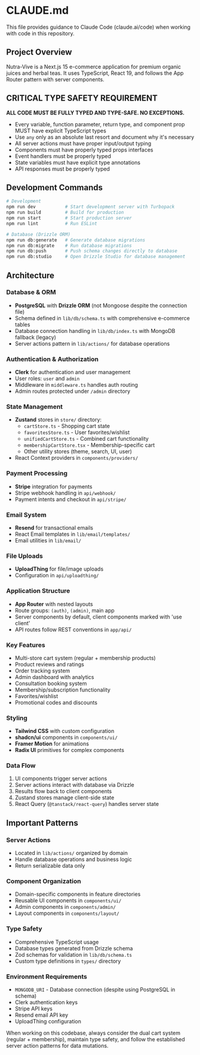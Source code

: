 # CLAUDE.md

This file provides guidance to Claude Code (claude.ai/code) when working with code in this repository.

<!-- Test commit to verify Vercel auto-deployment -->

## Project Overview

Nutra-Vive is a Next.js 15 e-commerce application for premium organic juices and herbal teas. It uses TypeScript, React 19, and follows the App Router pattern with server components.

## **CRITICAL TYPE SAFETY REQUIREMENT**

**ALL CODE MUST BE FULLY TYPED AND TYPE-SAFE. NO EXCEPTIONS.**

- Every variable, function parameter, return type, and component prop MUST have explicit TypeScript types
- Use `any` only as an absolute last resort and document why it's necessary
- All server actions must have proper input/output typing
- Components must have properly typed props interfaces
- Event handlers must be properly typed
- State variables must have explicit type annotations
- API responses must be properly typed

## Development Commands

```bash
# Development
npm run dev           # Start development server with Turbopack
npm run build         # Build for production
npm run start         # Start production server
npm run lint          # Run ESLint

# Database (Drizzle ORM)
npm run db:generate   # Generate database migrations
npm run db:migrate    # Run database migrations
npm run db:push       # Push schema changes directly to database
npm run db:studio     # Open Drizzle Studio for database management
```

## Architecture

### Database & ORM
- **PostgreSQL** with **Drizzle ORM** (not Mongoose despite the connection file)
- Schema defined in `lib/db/schema.ts` with comprehensive e-commerce tables
- Database connection handling in `lib/db/index.ts` with MongoDB fallback (legacy)
- Server actions pattern in `lib/actions/` for database operations

### Authentication & Authorization
- **Clerk** for authentication and user management
- User roles: `user` and `admin`
- Middleware in `middleware.ts` handles auth routing
- Admin routes protected under `/admin` directory

### State Management
- **Zustand** stores in `store/` directory:
  - `cartStore.ts` - Shopping cart state
  - `favoritesStore.ts` - User favorites/wishlist
  - `unifiedCartStore.ts` - Combined cart functionality
  - `membershipCartStore.tsx` - Membership-specific cart
  - Other utility stores (theme, search, UI, user)
- React Context providers in `components/providers/`

### Payment Processing
- **Stripe** integration for payments
- Stripe webhook handling in `api/webhook/`
- Payment intents and checkout in `api/stripe/`

### Email System
- **Resend** for transactional emails
- React Email templates in `lib/email/templates/`
- Email utilities in `lib/email/`

### File Uploads
- **UploadThing** for file/image uploads
- Configuration in `api/uploadthing/`

### Application Structure
- **App Router** with nested layouts
- Route groups: `(auth)`, `(admin)`, main app
- Server components by default, client components marked with 'use client'
- API routes follow REST conventions in `app/api/`

### Key Features
- Multi-store cart system (regular + membership products)
- Product reviews and ratings
- Order tracking system
- Admin dashboard with analytics
- Consultation booking system
- Membership/subscription functionality
- Favorites/wishlist
- Promotional codes and discounts

### Styling
- **Tailwind CSS** with custom configuration
- **shadcn/ui** components in `components/ui/`
- **Framer Motion** for animations
- **Radix UI** primitives for complex components

### Data Flow
1. UI components trigger server actions
2. Server actions interact with database via Drizzle
3. Results flow back to client components
4. Zustand stores manage client-side state
5. React Query (`@tanstack/react-query`) handles server state

## Important Patterns

### Server Actions
- Located in `lib/actions/` organized by domain
- Handle database operations and business logic
- Return serializable data only

### Component Organization
- Domain-specific components in feature directories
- Reusable UI components in `components/ui/`
- Admin components in `components/admin/`
- Layout components in `components/layout/`

### Type Safety
- Comprehensive TypeScript usage
- Database types generated from Drizzle schema
- Zod schemas for validation in `lib/db/schema.ts`
- Custom type definitions in `types/` directory

### Environment Requirements
- `MONGODB_URI` - Database connection (despite using PostgreSQL in schema)
- Clerk authentication keys
- Stripe API keys
- Resend email API key
- UploadThing configuration

When working on this codebase, always consider the dual cart system (regular + membership), maintain type safety, and follow the established server action patterns for data mutations.